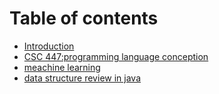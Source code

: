 # Table of contents

* [Introduction](README.md)
* [CSC 447:programming language conception](csc-447-programming-language-conception.md)
* [meachine learning](478.md)
* [data structure review in java](data-structure-review-in-java.md)

